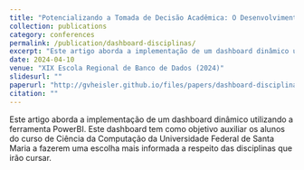 ```yaml
---
title: "Potencializando a Tomada de Decisão Acadêmica: O Desenvolvimento de um Dashboard Dinâmico para as Disciplinas do Curso de Ciência da Computação"
collection: publications
category: conferences
permalink: /publication/dashboard-disciplinas/
excerpt: "Este artigo aborda a implementação de um dashboard dinâmico utilizando a ferramenta PowerBI. Este dashboard tem como objetivo auxiliar os alunos do curso de Ciência da Computação da Universidade Federal de Santa Maria a fazerem uma escolha mais informada a respeito das disciplinas que irão cursar."
date: 2024-04-10
venue: "XIX Escola Regional de Banco de Dados (2024)"
slidesurl: ""
paperurl: "http://gvheisler.github.io/files/papers/dashboard-disciplinas.pdf"
citation: ""
---
```



Este artigo aborda a implementação de um dashboard dinâmico utilizando a ferramenta PowerBI. Este dashboard tem como objetivo auxiliar os alunos do curso de Ciência da Computação da Universidade Federal de Santa Maria a fazerem uma escolha mais informada a respeito das disciplinas que irão cursar.